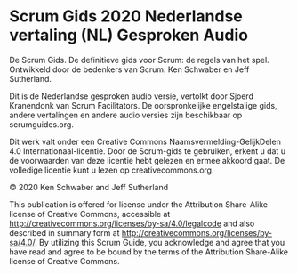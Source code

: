 # Scrum Gids 2020 Nederlandse vertaling (NL) Gesproken Audio
De Scrum Gids. De definitieve gids voor Scrum: de regels van het spel. Ontwikkeld door de bedenkers van Scrum: Ken Schwaber en Jeff Sutherland. 

Dit is de Nederlandse gesproken audio versie, vertolkt door Sjoerd Kranendonk van Scrum Facilitators. De oorspronkelijke engelstalige gids, andere vertalingen en andere audio versies zijn beschikbaar op scrumguides.org.

Dit werk valt onder een Creative Commons Naamsvermelding-GelijkDelen 4.0 Internationaal-licentie. Door de Scrum-gids te gebruiken, erkent u dat u de voorwaarden van deze licentie hebt gelezen en ermee akkoord gaat. De volledige licentie kunt u lezen op creativecommons.org.

© 2020 Ken Schwaber and Jeff Sutherland

This publication is offered for license under the Attribution Share-Alike license of Creative Commons, accessible at http://creativecommons.org/licenses/by-sa/4.0/legalcode and also described in summary form at http://creativecommons.org/licenses/by-sa/4.0/. By utilizing this Scrum Guide, you acknowledge and agree that you have read and agree to be bound by the terms of the Attribution Share-Alike license of Creative Commons.


